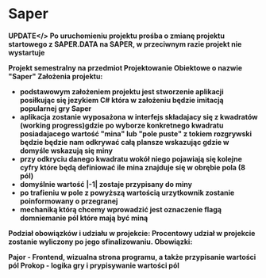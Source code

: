# Saper

<b>UPDATE</>
  Po uruchomieniu projektu prośba o zmianę projektu startowego z SAPER.DATA na SAPER, w przeciwnym razie projekt nie wystartuje

Projekt semestralny na przedmiot Projektowanie Obiektowe o nazwie "Saper"
Założenia projektu:
- podstawowym założeniem projektu jest stworzenie aplikacji posiłkując się jezykiem C# która w założeniu będzie imitacją popularnej gry Saper
- aplikacja zostanie wyposażona w interfejs składajacy się z kwadratów (working progress)gdzie po wyborze konkretnego kwadratu posiadajacego wartość "mina" lub "pole puste" z tokiem rozgrywski będzie będzie nam odkrywać całą plansze wskazując gdzie w domyśle wskazują się miny
- przy odkryciu danego kwadratu wokół niego pojawiają się kolejne cyfry które będą definiować ile mina znajduje się w obrębie pola (8 pól)
- domyślnie wartość |-1| zostaje przypisany do miny
- po trafieniu w pole z powyższą wartością urzytkownik zostanie poinformowany o przegranej
- mechaniką którą chcemy wprowadzić jest oznaczenie flagą domniemanie pól które mają być miną








Podział obowiązków i udziału w projekcie:
Procentowy udział w projekcie zostanie wyliczony po jego sfinalizowaniu. 
Obowiązki:

Pajor - Frontend, wizualna strona programu, a także przypisanie wartości pól
Prokop - logika gry i prypisywanie wartości pól
